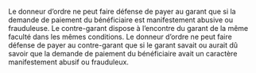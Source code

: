 Le donneur d’ordre ne peut faire défense de payer au garant que si la demande de
paiement du bénéficiaire est manifestement abusive ou frauduleuse. Le contre-garant dispose
à l’encontre du garant de la même faculté dans les mêmes conditions.
Le donneur d’ordre ne peut faire défense de payer au contre-garant que si le
garant savait ou aurait dû savoir que la demande de paiement du bénéficiaire
avait un caractère manifestement abusif ou frauduleux.